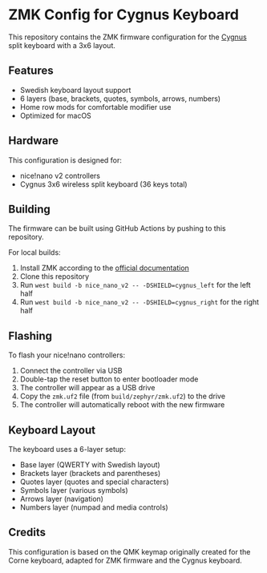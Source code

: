 # ZMK Config for Cygnus Keyboard

This repository contains the ZMK firmware configuration for the [Cygnus](https://github.com/juhakaup/keyboards/tree/main/Cygnus%20v1.0) split keyboard with a 3x6 layout. 

## Features

- Swedish keyboard layout support
- 6 layers (base, brackets, quotes, symbols, arrows, numbers)
- Home row mods for comfortable modifier use
- Optimized for macOS

## Hardware 

This configuration is designed for:
- nice!nano v2 controllers
- Cygnus 3x6 wireless split keyboard (36 keys total)

## Building

The firmware can be built using GitHub Actions by pushing to this repository.

For local builds:
1. Install ZMK according to the [official documentation](https://zmk.dev/docs/development/setup)
2. Clone this repository
3. Run `west build -b nice_nano_v2 -- -DSHIELD=cygnus_left` for the left half
4. Run `west build -b nice_nano_v2 -- -DSHIELD=cygnus_right` for the right half

## Flashing

To flash your nice!nano controllers:
1. Connect the controller via USB
2. Double-tap the reset button to enter bootloader mode
3. The controller will appear as a USB drive
4. Copy the `zmk.uf2` file (from `build/zephyr/zmk.uf2`) to the drive
5. The controller will automatically reboot with the new firmware

## Keyboard Layout

The keyboard uses a 6-layer setup:
- Base layer (QWERTY with Swedish layout)
- Brackets layer (brackets and parentheses)
- Quotes layer (quotes and special characters)
- Symbols layer (various symbols)
- Arrows layer (navigation)
- Numbers layer (numpad and media controls)

## Credits

This configuration is based on the QMK keymap originally created for the Corne keyboard, adapted for ZMK firmware and the Cygnus keyboard. 